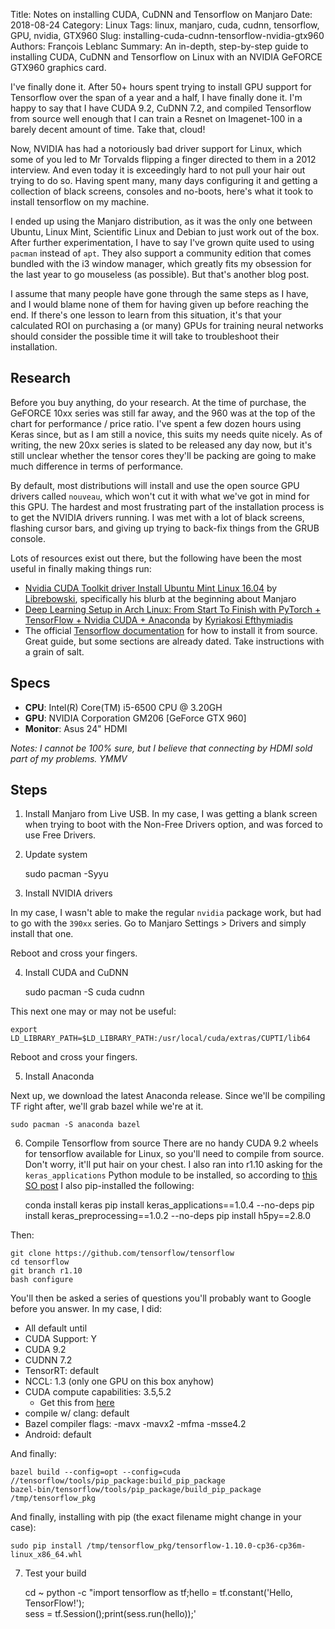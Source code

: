 Title: Notes on installing CUDA, CuDNN and Tensorflow on Manjaro
Date: 2018-08-24
Category: Linux
Tags: linux, manjaro, cuda, cudnn, tensorflow, GPU, nvidia, GTX960
Slug: installing-cuda-cudnn-tensorflow-nvidia-gtx960
Authors: François Leblanc
Summary: An in-depth, step-by-step guide to installing CUDA, CuDNN and Tensorflow on Linux with an NVIDIA GeFORCE GTX960 graphics card.

I've finally done it. After 50+ hours spent trying to install GPU support for Tensorflow over the span of a year and a half, I have finally done it. I'm happy to say that I have CUDA 9.2, CuDNN 7.2, and compiled Tensorflow from source well enough that I can train a Resnet on Imagenet-100 in a barely decent amount of time. Take that, cloud!

Now, NVIDIA has had a notoriously bad driver support for Linux, which some of you led to Mr Torvalds flipping a finger directed to them in a 2012 interview. And even today it is exceedingly hard to not pull your hair out trying to do so. Having spent many, many days configuring it and getting a collection of black screens, consoles and no-boots, here's what it took to install tensorflow on my machine.

I ended up using the Manjaro distribution, as it was the only one between Ubuntu, Linux Mint, Scientific Linux and Debian to just work out of the box. After further experimentation, I have to say I've grown quite used to using `pacman` instead of `apt`. They also support a community edition that comes bundled with the i3 window manager, which greatly fits my obsession for the last year to go mouseless (as possible). But that's another blog post.

I assume that many people have gone through the same steps as I have, and I would blame none of them for having given up before reaching the end. If there's one lesson to learn from this situation, it's that your calculated ROI on purchasing a (or many) GPUs for training neural networks should consider the possible time it will take to troubleshoot their installation.

## Research
Before you buy anything, do your research. At the time of purchase, the GeFORCE 10xx series was still far away, and the 960 was at the top of the chart for performance / price ratio. I've spent a few dozen hours using Keras since, but as I am still a novice, this suits my needs quite nicely. As of writing, the new 20xx series is slated to be released any day now, but it's still unclear whether the tensor cores they'll be packing are going to make much difference in terms of performance.

By default, most distributions will install and use the open source GPU drivers called `nouveau`, which won't cut it with what we've got in mind for this GPU. The hardest and most frustrating part of the installation process is to get the NVIDIA drivers running. I was met with a lot of black screens, flashing cursor bars, and giving up trying to back-fix things from the GRUB console.

Lots of resources exist out there, but the following have been the most useful in finally making things run:

* [Nvidia CUDA Toolkit driver Install Ubuntu Mint Linux 16.04](https://www.youtube.com/watch?v=_fj4YISX3bw) by [Librebowski](https://www.youtube.com/channel/UCCX3ZAfic1j7BMH-MA2LLbg), specifically his blurb at the beginning about Manjaro
* [Deep Learning Setup in Arch Linux: From Start To Finish with PyTorch + TensorFlow + Nvidia CUDA + Anaconda](https://medium.com/@k_efth/deep-learning-in-arch-linux-from-start-to-finish-with-pytorch-tensorflow-nvidia-cuda-9a873c2252ed) by [Kyriakosi Efthymiadis](https://medium.com/@k_efth?source=post_header_lockup)
* The official [Tensorflow documentation](https://www.tensorflow.org/install/install_sources) for how to install it from source. Great guide, but some sections are already dated. Take instructions with a grain of salt.

## Specs

* **CPU**: Intel(R) Core(TM) i5-6500 CPU @ 3.20GH
* **GPU**: NVIDIA Corporation GM206 [GeForce GTX 960]
* **Monitor**: Asus 24" HDMI

*Notes: I cannot be 100% sure, but I believe that connecting by HDMI sold part of my problems. YMMV*

## Steps

1. Install Manjaro from Live USB. In my case, I was getting a blank screen when trying to boot with the Non-Free Drivers option, and was forced to use Free Drivers.
2. Update system

    sudo pacman -Syyu

3. Install NVIDIA drivers

In my case, I wasn't able to make the regular `nvidia` package work, but had to go with the `390xx` series. Go to Manjaro Settings > Drivers and simply install that one.

Reboot and cross your fingers.

4. Install CUDA and CuDNN

    sudo pacman -S cuda cudnn

This next one may or may not be useful:

    export LD_LIBRARY_PATH=$LD_LIBRARY_PATH:/usr/local/cuda/extras/CUPTI/lib64

Reboot and cross your fingers.

5. Install Anaconda

Next up, we download the latest Anaconda release. Since we'll be compiling TF right after, we'll grab bazel while we're at it.

    sudo pacman -S anaconda bazel

6. Compile Tensorflow from source
There are no handy CUDA 9.2 wheels for tensorflow available for Linux, so you'll need to compile from source. Don't worry, it'll put hair on your chest. I also ran into r1.10 asking for the `keras_applications` Python module to be installed, so according to [this SO post](https://stackoverflow.com/questions/51771039/error-compiling-tensorflow-from-source-no-module-named-keras-applications) I also pip-installed the following:

    conda install keras
    pip install keras_applications==1.0.4 --no-deps
    pip install keras_preprocessing==1.0.2 --no-deps
    pip install h5py==2.8.0

Then:

    git clone https://github.com/tensorflow/tensorflow
    cd tensorflow
    git branch r1.10
    bash configure

You'll then be asked a series of questions you'll probably want to Google before you answer. In my case, I did:

* All default until
* CUDA Support: Y
* CUDA 9.2
* CUDNN 7.2
* TensorRT: default
* NCCL: 1.3 (only one GPU on this box anyhow)
* CUDA compute capabilities: 3.5,5.2
	- Get this from [here](https://developer.nvidia.com/cuda-gpus)
* compile w/ clang: default
* Bazel compiler flags: -mavx -mavx2 -mfma -msse4.2
* Android: default 

And finally:

    bazel build --config=opt --config=cuda //tensorflow/tools/pip_package:build_pip_package
    bazel-bin/tensorflow/tools/pip_package/build_pip_package /tmp/tensorflow_pkg

And finally, installing with pip (the exact filename might change in your case):

    sudo pip install /tmp/tensorflow_pkg/tensorflow-1.10.0-cp36-cp36m-linux_x86_64.whl

7. Test your build

    cd ~
    python -c "import tensorflow as tf;hello = tf.constant('Hello, TensorFlow!');\
    sess = tf.Session();print(sess.run(hello));'

